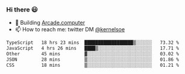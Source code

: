 ### Hi there 😃

- 🔨 Building [Arcade.computer](https://arcade.computer)
- 📫 How to reach me: twitter DM [@kernelsoe](https://twitter.com/kernelsoe)

<!--START_SECTION:waka-->

```txt
TypeScript   18 hrs 23 mins  ██████████████████▒░░░░░░   73.32 %
JavaScript   4 hrs 26 mins   ████▒░░░░░░░░░░░░░░░░░░░░   17.71 %
Other        45 mins         ▓░░░░░░░░░░░░░░░░░░░░░░░░   03.02 %
JSON         28 mins         ▒░░░░░░░░░░░░░░░░░░░░░░░░   01.86 %
CSS          18 mins         ▒░░░░░░░░░░░░░░░░░░░░░░░░   01.21 %
```

<!--END_SECTION:waka-->

